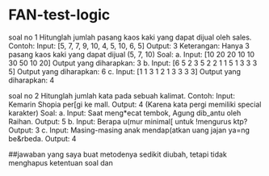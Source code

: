 # FAN-test-logic

soal no 1
Hitunglah jumlah pasang kaos kaki yang dapat dijual oleh sales.
Contoh:
Input: [5, 7, 7, 9, 10, 4, 5, 10, 6, 5]
Output: 3
Keterangan: Hanya 3 pasang kaos kaki yang dapat dijual (5, 7, 10)
Soal:
a. Input: [10 20 20 10 10 30 50 10 20]
Output yang diharapkan: 3
b. Input: [6 5 2 3 5 2 2 1 1 5 1 3 3 3 5]
Output yang diharapkan: 6
c. Input: [1 1 3 1 2 1 3 3 3 3]
Output yang diharapkan: 4

soal no 2
Hitunglah jumlah kata pada sebuah kalimat.
Contoh:
Input: Kemarin Shopia per[gi ke mall.
Output: 4 (Karena kata pergi memiliki special karakter)
Soal:
a. Input: Saat meng*ecat tembok, Agung dib_antu oleh Raihan.
Output: 5
b. Input: Berapa u(mur minimal[ untuk !mengurus ktp?
Output: 3
c. Input: Masing-masing anak mendap(atkan uang jajan ya=ng be&rbeda.
Output: 4

##jawaban yang saya buat metodenya sedikit diubah, tetapi tidak menghapus ketentuan soal dan
